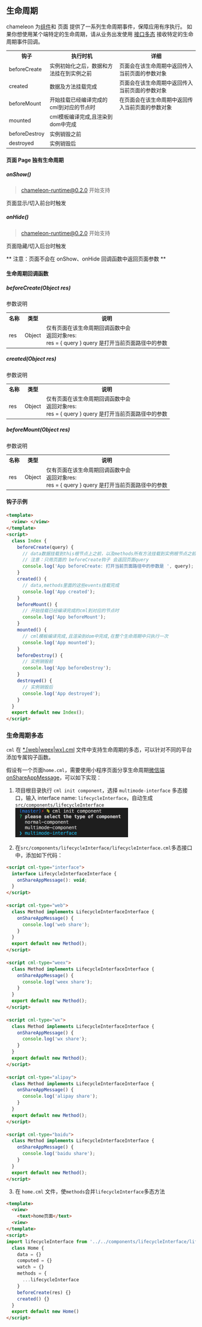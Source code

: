 ## 生命周期

chameleon 为[组件](../component/component.html)和 页面 提供了一系列生命周期事件，保障应用有序执行。
如果你想使用某个端特定的生命周期，请从业务出发使用 [接口多态](../framework/polymorphism/api.html) 接收特定的生命周期事件回调。

<table>
  <tr>
    <th>钩子</th>
    <th>执行时机</th>
    <th>详细</th>
  </tr>
  <tr>
    <td>beforeCreate</td>
    <td>实例初始化之后，数据和方法挂在到实例之前
    </td>
    <td>
      页面会在该生命周期中返回传入当前页面的参数对象
  </tr>
  <tr>
    <td>created</td>
    <td>数据及方法挂载完成</td>
    <td>页面会在该生命周期中返回传入当前页面的参数对象</td>
  </tr>
  <tr>
    <td>beforeMount</td>
    <td>开始挂载已经编译完成的cml到对应的节点时</td>
    <td>在页面会在该生命周期中返回传入当前页面的参数对象</td>
  </tr>
  <tr>
    <td>mounted</td>
    <td>cml模板编译完成,且渲染到dom中完成</td>
    <td></td>
  </tr>
  <tr>
    <td>beforeDestroy</td>
    <td>实例销毁之前</td>
    <td></td>
  </tr>
  <tr>
    <td>destroyed</td>
    <td>实例销毁后</td>
    <td></td>
  </tr>
</table>

#### 页面 Page 独有生命周期

##### onShow()

> chameleon-runtime@0.2.0 开始支持

页面显示/切入前台时触发

##### onHide()

> chameleon-runtime@0.2.0 开始支持

页面隐藏/切入后台时触发

** 注意：页面不会在 onShow、onHide 回调函数中返回页面参数 **

#### 生命周期回调函数

##### beforeCreate(Object res)

参数说明

<table>
  <tr>
    <th>名称</th>
    <th>类型</th>
    <th>说明</th>
  </tr>
  <tr>
    <td>res</td>
    <td>Object</td>
    <td>
      仅有页面在该生命周期回调函数中会
      <br/>
      返回对象res:
      <br/>
      res = { query }
      query 是打开当前页面路径中的参数
    </td>
  </tr>
</table>

##### created(Object res)

参数说明

<table>
  <tr>
    <th>名称</th>
    <th>类型</th>
    <th>说明</th>
  </tr>
  <tr>
    <td>res</td>
    <td>Object</td>
    <td>
      仅有页面在该生命周期回调函数中会
      <br/>
      返回对象res:
      <br/>
      res = { query }
      query 是打开当前页面路径中的参数
    </td>
  </tr>
</table>

##### beforeMount(Object res)

参数说明

<table>
  <tr>
    <th>名称</th>
    <th>类型</th>
    <th>说明</th>
  </tr>
  <tr>
    <td>res</td>
    <td>Object</td>
    <td>
      仅有页面在该生命周期回调函数中会
      <br/>
      返回对象res:
      <br/>
      res = { query }
      query 是打开当前页面路径中的参数
    </td>
  </tr>
</table>

#### 钩子示例

```html
<template>
  <view> </view>
</template>
<script>
  class Index {
    beforeCreate(query) {
      // data数据挂载到this根节点上之前，以及methods所有方法挂载到实例根节点之前
      // 注意：只用页面的 beforeCreate钩子 会返回页面query
      console.log('App beforeCreate: 打开当前页面路径中的参数是 ', query);
    }
    created() {
      // data,methods里面的这些events挂载完成
      console.log('App created');
    }
    beforeMount() {
      // 开始挂载已经编译完成的cml到对应的节点时
      console.log('App beforeMount');
    }
    mounted() {
      // cml模板编译完成,且渲染到dom中完成,在整个生命周期中只执行一次
      console.log('App mounted');
    }
    beforeDestroy() {
      // 实例销毁前
      console.log('App beforeDestroy');
    }
    destroyed() {
      // 实例销毁后
      console.log('App destroyed');
    }
  }
  export default new Index();
</script>
```

### 生命周期多态

`cml` 在 <a href="../../framework/polymorphism/component.html#webweexwxcml">\*.[web|weex|wx].cml</a> 文件中支持生命周期的多态，可以针对不同的平台添加专属钩子函数。

假设有一个页面`home.cml`，需要使用小程序页面分享生命周期[微信端 onShareAppMessage](https://developers.weixin.qq.com/miniprogram/dev/reference/api/Page.html#onShareAppMessage-Object-object)，可以如下实现：

1. 项目根目录执行 `cml init component`，选择 `multimode-interface` 多态接口，输入 interface name: `lifecycleInterface`，自动生成`src/components/lifecycleInterface`
   <img src="../assets/initinterface.png" width="300px" />

2. 在`src/components/lifecycleInterface/lifecycleInterface.cml`多态接口中，添加如下代码：

```html
<script cml-type="interface">
  interface LifecycleInterfaceInterface {
    onShareAppMessage(): void;
  }
</script>

<script cml-type="web">
  class Method implements LifecycleInterfaceInterface {
    onShareAppMessage() {
      console.log('web share');
    }
  }
  export default new Method();
</script>

<script cml-type="weex">
  class Method implements LifecycleInterfaceInterface {
    onShareAppMessage() {
      console.log('weex share');
    }
  }
  export default new Method();
</script>

<script cml-type="wx">
  class Method implements LifecycleInterfaceInterface {
    onShareAppMessage() {
      console.log('wx share');
    }
  }
  export default new Method();
</script>

<script cml-type="alipay">
  class Method implements LifecycleInterfaceInterface {
    onShareAppMessage() {
      console.log('alipay share');
    }
  }
  export default new Method();
</script>

<script cml-type="baidu">
  class Method implements LifecycleInterfaceInterface {
    onShareAppMessage() {
      console.log('baidu share');
    }
  }
  export default new Method();
</script>
```

3. 在 `home.cml` 文件，使`methods`合并`lifecycleInterface`多态方法

```html
<template>
  <view>
    <text>home页面</text>
  <view>
</template>
<script>
import lifecycleInterface from '../../components/lifecycleInterface/lifecycleInterface'
  class Home {
    data = {}
    computed = {}
    watch = {}
    methods = {
      ...lifecycleInterface
    }
    beforeCreate(res) {}
    created() {}
  }
  export default new Home()
</script>
```
